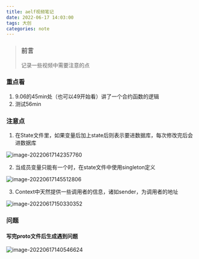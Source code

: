 ```yaml
---
title: aelf视频笔记
date: 2022-06-17 14:03:00
tags: 大创
categories: note
---
```


> ### 前言
>
> 记录一些视频中需要注意的点

<!--more-->

### 重点看

1. 9.06的45min处（也可以49开始看）讲了一个合约函数的逻辑
2. 测试56min

### 注意点

1. 在State文件里，如果变量后加上state后则表示要进数据库，每次修改完后会进数据库

![image-20220617142357760](image-20220617142357760.png)

2. 当成员变量只能有一个时，在state文件中使用singleton定义

![image-20220617145512806](image-20220617145512806.png)

3. Context中天然提供一些调用者的信息，诸如sender，为调用者的地址

![image-20220617150330352](image-20220617150330352.png)

### 问题

#### 写完proto文件后生成遇到问题

![image-20220617140546624](image-20220617140546624.png)
